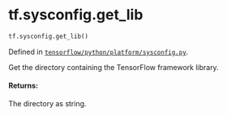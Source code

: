 <div itemscope itemtype="http://developers.google.com/ReferenceObject">
<meta itemprop="name" content="tf.sysconfig.get_lib" />
</div>

# tf.sysconfig.get_lib

``` python
tf.sysconfig.get_lib()
```



Defined in [`tensorflow/python/platform/sysconfig.py`](https://www.tensorflow.org/code/tensorflow/python/platform/sysconfig.py).

Get the directory containing the TensorFlow framework library.

#### Returns:

The directory as string.